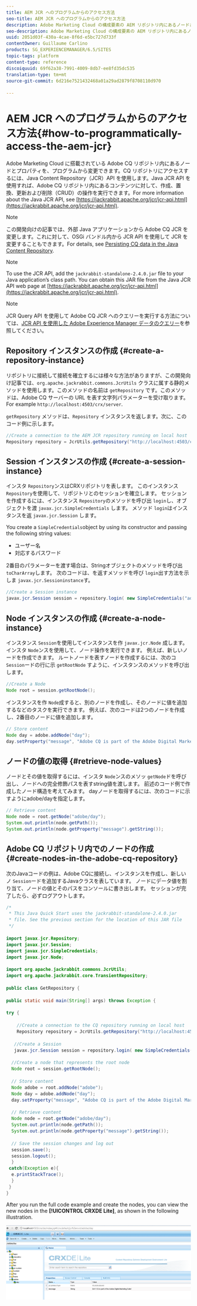 ```yaml
---
title: AEM JCR へのプログラムからのアクセス方法
seo-title: AEM JCR へのプログラムからのアクセス方法
description: Adobe Marketing Cloud の構成要素の AEM リポジトリ内にあるノードおよびプロパティをプログラムで変更できます
seo-description: Adobe Marketing Cloud の構成要素の AEM リポジトリ内にあるノードおよびプロパティをプログラムで変更できます
uuid: 2051d03f-430a-4cae-8f6d-e5bc727d733f
contentOwner: Guillaume Carlino
products: SG_EXPERIENCEMANAGER/6.5/SITES
topic-tags: platform
content-type: reference
discoiquuid: 69f62a38-7991-4009-8db7-ee8fd35dc535
translation-type: tm+mt
source-git-commit: 6d216e7521432468a01a29ad2879f8708110d970

---
```



# AEM JCR へのプログラムからのアクセス方法{#how-to-programmatically-access-the-aem-jcr}

Adobe Marketing Cloud に搭載されている Adobe CQ リポジトリ内にあるノードとプロパティを、プログラムから変更できます。CQ リポジトリにアクセスするには、Java Content Repository（JCR）API を使用します。Java JCR API を使用すれば、Adobe CQ リポジトリ内にあるコンテンツに対して、作成、置換、更新および削除（CRUD）の操作を実行できます。For more information about the Java JCR API, see [https://jackrabbit.apache.org/jcr/jcr-api.html](https://jackrabbit.apache.org/jcr/jcr-api.html).

>[!NOTE]
>
>この開発向けの記事では、外部 Java アプリケーションから Adobe CQ JCR を変更します。これに対して、OSGi バンドル内から JCR API を使用して JCR を変更することもできます。For details, see [Persisting CQ data in the Java Content Repository](https://helpx.adobe.com/experience-manager/using/persisting-cq-data-java-content1.html).

>[!NOTE]
>
>To use the JCR API, add the `jackrabbit-standalone-2.4.0.jar` file to your Java application’s class path. You can obtain this JAR file from the Java JCR API web page at [https://jackrabbit.apache.org/jcr/jcr-api.html](https://jackrabbit.apache.org/jcr/jcr-api.html).

>[!NOTE]
>
>JCR Query API を使用して Adobe CQ JCR へのクエリーを実行する方法については、[JCR API を使用した Adobe Experience Manager データのクエリー](https://helpx.adobe.com/experience-manager/using/querying-experience-manager-data-using1.html)を参照してください。

## Repository インスタンスの作成 {#create-a-repository-instance}

リポジトリに接続して接続を確立するには様々な方法がありますが、この開発向け記事では、`org.apache.jackrabbit.commons.JcrUtils` クラスに属する静的メソッドを使用します。このメソッドの名前は `getRepository` です。このメソッドは、Adobe CQ サーバーの URL を表す文字列パラメーターを受け取ります。For example `http://localhost:4503/crx/server`.

`getRepository`   メソッドは、`Repository`   インスタンスを返します。次に、このコード例に示します。

```java
//Create a connection to the AEM JCR repository running on local host
Repository repository = JcrUtils.getRepository("http://localhost:4503/crx/server");
```

## Session インスタンスの作成 {#create-a-session-instance}

インスタ `Repository`ンスはCRXリポジトリを表します。 このインスタンス `Repository`を使用して、リポジトリとのセッションを確立します。 セッションを作成するには、インスタンス `Repository`のメソッドを呼び出 `login`し、オブジェクトを渡 `javax.jcr.SimpleCredentials` します。 メソッド `login`はインスタンスを返 `javax.jcr.Session` します。

You create a `SimpleCredentials`object by using its constructor and passing the following string values:

* ユーザー名
* 対応するパスワード

2番目のパラメーターを渡す場合は、Stringオブジェクトのメソッドを呼び出 `toCharArray`します。 次のコードは、を返すメソッドを呼び `login`出す方法を示しま `javax.jcr.Sessioninstance`す。

```java
//Create a Session instance
javax.jcr.Session session = repository.login( new SimpleCredentials("admin", "admin".toCharArray()));
```

## Node インスタンスの作成 {#create-a-node-instance}

インスタンス `Session`を使用してインスタンスを作 `javax.jcr.Node` 成します。 インスタ `Node`ンスを使用して、ノード操作を実行できます。 例えば、新しいノードを作成できます。 ルートノードを表すノードを作成するには、次のコ `Session`ードの行に示 `getRootNode` すように、インスタンスのメソッドを呼び出します。

```java
//Create a Node
Node root = session.getRootNode();
```

インスタンスを作 `Node`成すると、別のノードを作成し、そのノードに値を追加するなどのタスクを実行できます。 例えば、次のコードは2つのノードを作成し、2番目のノードに値を追加します。

```java
// Store content
Node day = adobe.addNode("day");
day.setProperty("message", "Adobe CQ is part of the Adobe Digital Marketing Suite!");
```

## ノードの値の取得 {#retrieve-node-values}

ノードとその値を取得するには、インスタ `Node`ンスのメソッ `getNode`ドを呼び出し、ノードへの完全修飾パスを表すstring値を渡します。 前述のコード例で作成したノード構造を考えてみます。 dayノードを取得するには、次のコードに示すようにadobe/dayを指定します。

```java
// Retrieve content
Node node = root.getNode("adobe/day");
System.out.println(node.getPath());
System.out.println(node.getProperty("message").getString());
```

## Adobe CQ リポジトリ内でのノードの作成 {#create-nodes-in-the-adobe-cq-repository}

次のJavaコードの例は、Adobe CQに接続し、インスタンスを作成し、新しいノ `Session`ードを追加するJavaクラスを表しています。 ノードにデータ値を割り当て、ノードの値とそのパスをコンソールに書き出します。 セッションが完了したら、必ずログアウトします。

```java
/*
 * This Java Quick Start uses the jackrabbit-standalone-2.4.0.jar
 * file. See the previous section for the location of this JAR file
 */

import javax.jcr.Repository;
import javax.jcr.Session;
import javax.jcr.SimpleCredentials;
import javax.jcr.Node;

import org.apache.jackrabbit.commons.JcrUtils;
import org.apache.jackrabbit.core.TransientRepository;

public class GetRepository {

public static void main(String[] args) throws Exception {

try {

    //Create a connection to the CQ repository running on local host
    Repository repository = JcrUtils.getRepository("http://localhost:4503/crx/server");

   //Create a Session
   javax.jcr.Session session = repository.login( new SimpleCredentials("admin", "admin".toCharArray()));

  //Create a node that represents the root node
  Node root = session.getRootNode();

  // Store content
  Node adobe = root.addNode("adobe");
  Node day = adobe.addNode("day");
  day.setProperty("message", "Adobe CQ is part of the Adobe Digital Marketing Suite!");

  // Retrieve content
  Node node = root.getNode("adobe/day");
  System.out.println(node.getPath());
  System.out.println(node.getProperty("message").getString());

  // Save the session changes and log out
  session.save();
  session.logout();
  }
 catch(Exception e){
  e.printStackTrace();
  }
 }
}
```

After you run the full code example and create the nodes, you can view the new nodes in the **[!UICONTROL CRXDE Lite]**, as shown in the following illustration.

![chlimage_1-68](assets/chlimage_1-68a.png)

